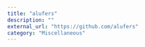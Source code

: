 ```yaml
---
title: "alufers"
description: ""
external_url: "https://github.com/alufers"
category: "Miscellaneous"
---
```

